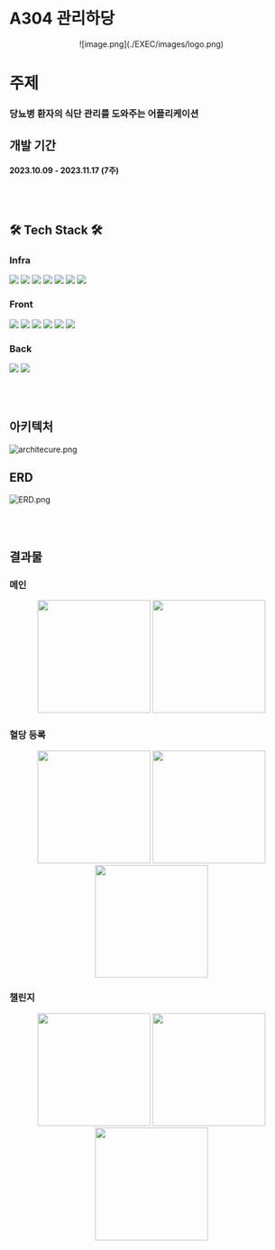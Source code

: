 # A304 관리하당 

<center>![image.png](./EXEC/images/logo.png)</center>

# 주제
### 당뇨병 환자의 식단 관리를 도와주는 어플리케이션

## 개발 기간
#### 2023.10.09 - 2023.11.17 (7주)

<br/><br/>
## 🛠️ Tech Stack 🛠️
### Infra
<img src="https://img.shields.io/badge/MySQL-4479A1?style=for-the-badge&logo=mysql&logoColor=white"/>
<img src="https://img.shields.io/badge/apachekafka-231F20?style=for-the-badge&logo=apachekafka&logoColor=white"/>
<img src="https://img.shields.io/badge/jenkins-D24939?style=for-the-badge&logo=jenkins&logoColor=white"/>
<img src="https://img.shields.io/badge/docker-2496ED?style=for-the-badge&logo=docker&logoColor=white"/>
<img src="https://img.shields.io/badge/redis-DC382D?style=for-the-badge&logo=redis&logoColor=white"/>
<img src="https://img.shields.io/badge/amazons3-569A31?style=for-the-badge&logo=amazons3&logoColor=white"/>
<img src="https://img.shields.io/badge/NGINX-009639?style=for-the-badge&logo=NGINX&logoColor=white"/>

### Front
<img src="https://img.shields.io/badge/React_Native-20232A?style=for-the-badge&logo=react&logoColor=61DAFB"/>
<img src="https://img.shields.io/badge/TypeScript-007ACC?style=for-the-badge&logo=typescript&logoColor=white"/>
<img src="https://img.shields.io/badge/eslint-4B32C3?style=for-the-badge&logo=eslint&logoColor=white"/>
<img src="https://img.shields.io/badge/redux-764ABC?style=for-the-badge&logo=redux&logoColor=white"/>
<img src="https://img.shields.io/badge/reactquery-FF4154?style=for-the-badge&logo=reactquery&logoColor=white"/>
<img src="https://img.shields.io/badge/styledcomponents-DB7093?style=for-the-badge&logo=styledcomponents&logoColor=white"/>

### Back
<img src="https://img.shields.io/badge/springboot-6DB33F?style=for-the-badge&logo=springboot&logoColor=white">
<img src="https://img.shields.io/badge/Java-ED8B00?style=for-the-badge&logo=openjdk&logoColor=white"/>

<br/><br/>

## 아키텍처
![architecure.png](./EXEC/SoftwareArchitecture.png)

## ERD 
![ERD.png](./EXEC/ERD.png)

<br/><br/>
## 결과물

### 메인
<p align="center">
<img src="./EXEC/images/main.jpeg" width=200/>
<img src="./EXEC/images/login.jpeg" width=200/>
</p>

### 혈당 등록
<p align="center">
<img src="./EXEC/images/bloodsugar1.jpeg" width=200/>
<img src="./EXEC/images/bloodsugar2.jpeg" width=200/>
<img src="./EXEC/images/bloodsugar3.jpeg" width=200/>
</p>

### 챌린지
<p align="center">
<img src="./EXEC/images/challenge.jpeg" width=200/>
<img src="./EXEC/images/challenge1.jpeg" width=200/>
<img src="./EXEC/images/challenge2.jpeg" width=200/>
</p>
